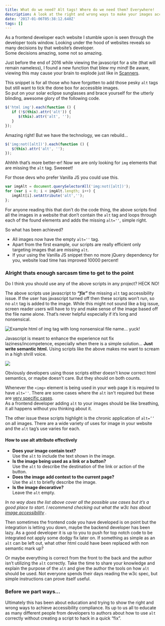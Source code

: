 ```yaml
---
title: What do we need? Alt tags! Where do we need them? Everywhere!
description: A look at the right and wrong ways to make your images accessible.
date: '2017-01-06T05:38:12.640Z'
tags: []
---
```


As a frontend developer each website I stumble upon is seen through the developer tools window. Looking under the hood of websites reveals so many decisions by that website’s developer.   
Some decisions amazing, some not so amazing.

Just before the end of 2016 while viewing the javascript for a site (that will remain nameless), I found a new function that blew my mind! Be aware, viewing this may cause your brain to explode just like in [Scanners](http://www.imdb.com/title/tt0081455/).

This snippet is for all those who have forgotten to add those pesky `alt` tags but still want to tick the done box for accessible images.   
So put on your solar eclipse sunglasses and brace yourself for the utterly blinding, awesome glory of the following code.

```js
$('html img').each(function () {
   if (!$(this).attr('alt')) {
      $(this).attr('alt', '');
   }
});
```

Amazing right! But we have the technology, we can rebuild…

```js
$('img:not([alt])').each(function () {
   $(this).attr('alt', '');
});
```

Ahhhh that’s more better-er! Now we are only looking for `img` elements that are missing the `alt` tag. Sweeeet!

For those devs who prefer Vanilla JS you could use this.

```js
var imgAlt = document.querySelectorAll('img:not([alt])');
for (var i = 0; i < imgAlt.length; i++) {
   imgAlt[i].setAttribute('alt','');
};
```

For anyone reading this that don’t do the code thing, the above scripts find all the images in a website that don’t contain the `alt` tag and loops through each of the found elements and adds the missing `alt=''`, simple right.

So what has been achieved?

*   All images now have the empty `alt=''` tag.
*   Apart from the first example, our scripts are really efficient only targeting images that are missing `alt`.
*   If your using the Vanilla JS snippet then no more jQuery dependency for you, website load time has improved 10000 percent!

### Alright thats enough sarcasm time to get to the point

Do I think you should use any of the above scripts in any project? HECK NO!

The above scripts use javascript to **_“fix”_** the missing `alt` tag accessibility issue. If the user has javascript turned off then these scripts won’t run, so no `alt` tag is added to the image. While this might not sound like a big issue, screen reader users will have to try and make sense of the image based off the file name alone. That’s never helpful especially if it’s long and nonsensical.

![Example html of img tag with long nonsensical file name… yuck!](/assets/blog/1__RQWerdkK__7mDsgAueTp6RQ.png)

Javascript is meant to enhance the experience not fix laziness/incompetence, especially when there is a simple solution... **Just write semantic html.** Using scripts like the above makes me want to scream in a high shrill voice.

![](/assets/blog/1__pVSa7z4UOMw5rAXnrCu2fQ.jpeg)

Obviously developers using those scripts either doesn’t know correct html semantics, or maybe doesn't care. But they should on both counts.

Whenever the `<img>` element is being used in your web page it is required to have `alt=''`. There are some cases where the `alt` isn't required but these are [very specific cases](https://www.joedolson.com/2015/03/are-alt-attributes-required-always/).  
As a frontend developer adding `alt` to your images should be like breathing, it all happens without you thinking about it.

The other issue these scripts highlight is the chronic application of `alt=’’` on all images. There are a wide variety of uses for image in your website and the `alt` tag’s use varies for each.

#### How to use alt attribute effectively

*   **Does your image contain text?**  
    Use the `alt` to include the text shown in the image.
*   **Is the image being used as a link or a button?**   
    Use the `alt` to describe the destination of the link or action of the button.
*   **Does the image add context to the current page?**  
    Use the `alt` to briefly describe the image.
*   **Is the image decorative?**  
    Leave the `alt` empty.

_In no way does the list above cover all the possible use cases but it’s a good place to start. I recommend checking out what the w3c has about_ [_image accessibility_](https://www.w3.org/WAI/tutorials/images/) _._

Then sometimes the frontend code you have developed is on point but the integration is letting you down, maybe the backend developer has been lazy. As a good developer it is up to you to push for top notch code to be integrated not apply some dodgy fix later on. If something as simple as an `alt` can be left out, what other html could have been replaced with non semantic mark up?

Or maybe everything is correct from the front to the back and the author isn’t utilizing the `alt` correctly. Take the time to share your knowledge and explain the purpose of the `alt` and give the author the tools on how `alt` should be used. Not everyone spends their days reading the w3c spec, but simple instructions can prove itself useful.

### Before we part ways…

Ultimately this has been about education and trying to show the right and wrong ways to achieve accessibility compliance. Its up to us all to educate as many different people from developers to authors about how to use `alt` correctly without creating a script to hack in a quick “fix”.
